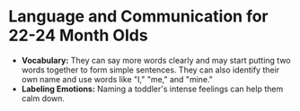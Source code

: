 
# Language and Communication for 22-24 Month Olds

*   **Vocabulary:** They can say more words clearly and may start putting two words together to form simple sentences. They can also identify their own name and use words like "I," "me," and "mine."
*   **Labeling Emotions:** Naming a toddler's intense feelings can help them calm down.
